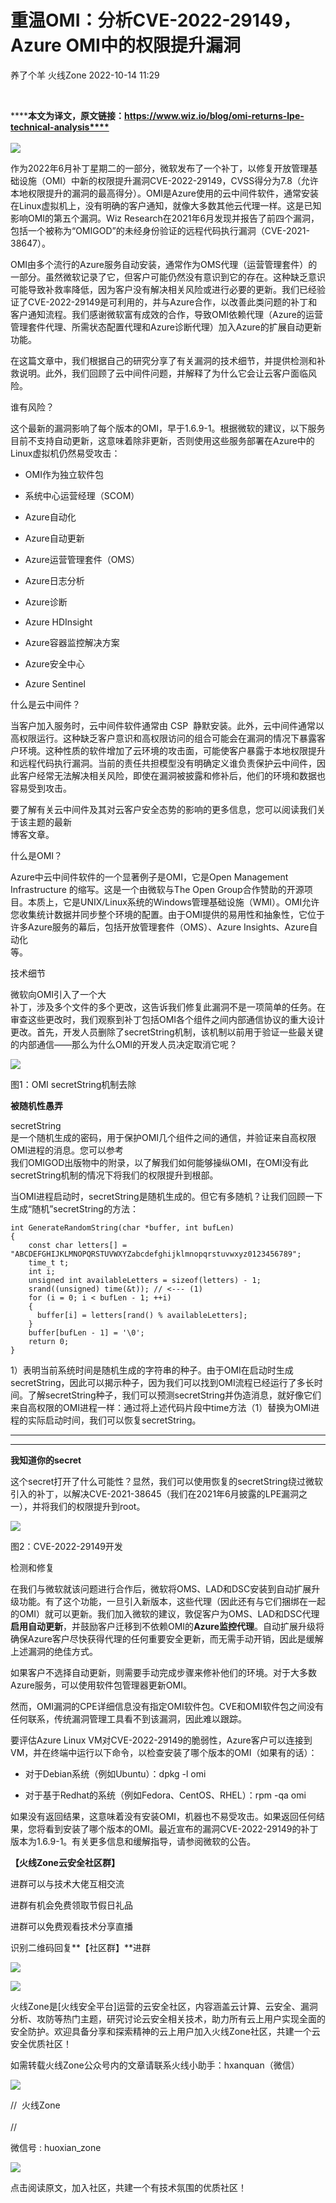 #  重温OMI：分析CVE-2022-29149，Azure OMI中的权限提升漏洞   
养了个羊  火线Zone   2022-10-14 11:29  
  
‍  
  
**‍****本文为译文，原文链接：https://www.wiz.io/blog/omi-returns-lpe-technical-analysis****‍**  
‍  
![](https://mmbiz.qpic.cn/mmbiz_png/0Z0LqMyVGaRhdYtkmKjC4Qy1Y1OFHKSo64Cm0H9FKhicbL9CxNbBWeNTaVDJqHCQQWFgcj4rttrK4ePo2DswNaA/640?wx_fmt=png "")  
  
  
  
作为2022年6月补丁星期二的一部分，微软发布了一个补丁，以修复开放管理基础设施（OMI）中新的权限提升漏洞CVE-2022-29149，CVSS得分为7.8（允许本地权限提升的漏洞的最高得分）。OMI是Azure使用的云中间件软件，通常安装在Linux虚拟机上，没有明确的客户通知，就像大多数其他云代理一样。这是已知影响OMI的第五个漏洞。Wiz Research在2021年6月发现并报告了前四个漏洞，包括一个被称为“OMIGOD”的未经身份验证的远程代码执行漏洞（CVE-2021-38647）。  
  
  
OMI由多个流行的Azure服务自动安装，通常作为OMS代理（运营管理套件）的一部分。虽然微软记录了它，但客户可能仍然没有意识到它的存在。这种缺乏意识可能导致补救率降低，因为客户没有解决相关风险或进行必要的更新。我们已经验证了CVE-2022-29149是可利用的，并与Azure合作，以改善此类问题的补丁和客户通知流程。我们感谢微软富有成效的合作，导致OMI依赖代理（Azure的运营管理套件代理、所需状态配置代理和Azure诊断代理）加入Azure的扩展自动更新功能。  
  
  
在这篇文章中，我们根据自己的研究分享了有关漏洞的技术细节，并提供检测和补救说明。此外，我们回顾了云中间件问题，并解释了为什么它会让云客户面临风险。  
  
  
  
  
谁有风险？  
  
  
  
  
  
  
  
  
  
  
这个最新的漏洞影响了每个版本的OMI，早于1.6.9-1。根据微软的建议，以下服务目前不支持自动更新，这意味着除非更新，否则使用这些服务部署在Azure中的Linux虚拟机仍然易受攻击：  
- OMI作为独立软件包  
  
- 系统中心运营经理（SCOM）  
  
- Azure自动化  
  
- Azure自动更新  
  
- Azure运营管理套件（OMS）  
  
- Azure日志分析  
  
- Azure诊断  
  
- Azure HDInsight  
  
- Azure容器监控解决方案  
  
- Azure安全中心  
  
- Azure Sentinel  
  
什么是云中间件？  
  
  
  
  
  
  
  
  
  
  
当客户加入服务时，云中间件软件通常由 CSP  静默安装。此外，云中间件通常以高权限运行。这种缺乏客户意识和高权限访问的组合可能会在漏洞的情况下暴露客户环境。这种性质的软件增加了云环境的攻击面，可能使客户暴露于本地权限提升和远程代码执行漏洞。当前的责任共担模型没有明确定义谁负责保护云中间件，因此客户经常无法解决相关风险，即使在漏洞被披露和修补后，他们的环境和数据也容易受到攻击。  
  
要了解有关云中间件及其对云客户安全态势的影响的更多信息，您可以阅读我们关于该主题的最新  
博客文章。  
  
  
  
  
什么是OMI？  
  
  
  
  
  
  
  
  
  
  
Azure中云中间件软件的一个显著例子是OMI，它是Open Management Infrastructure 的缩写。这是一个由微软与The Open Group合作赞助的开源项目。本质上，它是UNIX/Linux系统的Windows管理基础设施（WMI）。OMI允许您收集统计数据并同步整个环境的配置。由于OMI提供的易用性和抽象性，它位于许多Azure服务的幕后，包括开放管理套件（OMS）、Azure Insights、Azure自动化  
等。  
  
  
  
  
  
技术细节  
  
  
  
  
  
  
  
  
  
  
微软向OMI引入了一个大  
补丁，涉及多个文件的多个更改，这告诉我们修复此漏洞不是一项简单的任务。在审查这些更改时，我们观察到补丁包括OMI各个组件之间内部通信协议的重大设计更改。首先，开发人员删除了secretString机制，该机制以前用于验证一些最关键的内部通信——那么为什么OMI的开发人员决定取消它呢？  
  
  
![](https://mmbiz.qpic.cn/mmbiz_png/0Z0LqMyVGaRhdYtkmKjC4Qy1Y1OFHKSo1iakLsQgjBSKRiahSYfR11dHjnzkgGeeibrvAIbJYuMaNyesxEM1iaibib6g/640?wx_fmt=png "")  
  
图1：OMI secretString机制去除  
  
  
  
**被随机性愚弄**  
  
secretString  
是一个随机生成的密码，用于保护OMI几个组件之间的通信，并验证来自高权限OMI进程的消息。您可以参考  
我们OMIGOD出版物中的附录，以了解我们如何能够操纵OMI，在OMI没有此secretString机制的情况下将我们的权限提升到根部。  
  
当OMI进程启动时，secretString是随机生成的。但它有多随机？让我们回顾一下  
生成“随机”secretString的方法：  
  
```
int GenerateRandomString(char *buffer, int bufLen)
{
    const char letters[] = "ABCDEFGHIJKLMNOPQRSTUVWXYZabcdefghijklmnopqrstuvwxyz0123456789";
    time_t t;
    int i;
    unsigned int availableLetters = sizeof(letters) - 1;
    srand((unsigned) time(&t)); // <--- (1)
    for (i = 0; i < bufLen - 1; ++i)
    {
      buffer[i] = letters[rand() % availableLetters];
    }
    buffer[bufLen - 1] = '\0';
    return 0;
}
```  
  
1）表明当前系统时间是随机生成的字符串的种子。由于OMI在启动时生成secretString，因此可以揭示种子，因为我们可以找到OMI流程已经运行了多长时间。了解secretString种子，我们可以预测secretString并伪造消息，就好像它们来自高权限的OMI进程一样：通过将上述代码片段中time方法（1）替换为OMI进程的实际启动时间，我们可以恢复secretString。  
****  
****  
**我知道你的secret**  
  
这个secret打开了什么可能性？显然，我们可以使用恢复的secretString绕过微软引入的补丁，以解决CVE-2021-38645（我们在2021年6月披露的LPE漏洞之一），并将我们的权限提升到root。  
  
![](https://mmbiz.qpic.cn/mmbiz_png/0Z0LqMyVGaRhdYtkmKjC4Qy1Y1OFHKSounQzuJzPz8Jr9GGeG6Q8AWVacxpyhGNichbEHsM79hON0XtNRjjazfQ/640?wx_fmt=png "")  
  
图2：CVE-2022-29149开发  
  
  
  
  
  
  
检测和修复  
  
  
  
  
  
  
  
  
  
  
在我们与微软就该问题进行合作后，微软将OMS、LAD和DSC安装到自动扩展升级功能。有了这个功能，一旦引入新版本，这些代理（因此还有与它们捆绑在一起的OMI）就可以更新。我们加入微软的建议，敦促客户为OMS、LAD和DSC代理**启用自动更新**，并鼓励客户迁移到不依赖OMI的**Azure监控代理**。自动扩展升级将确保Azure客户尽快获得代理的任何重要安全更新，而无需手动开销，因此是缓解上述漏洞的绝佳方式。  
  
如果客户不选择自动更新，则需要手动完成步骤来修补他们的环境。对于大多数Azure服务，可以使用软件包管理器更新OMI。  
  
然而，OMI漏洞的CPE详细信息没有指定OMI软件包。CVE和OMI软件包之间没有任何联系，传统漏洞管理工具看不到该漏洞，因此难以跟踪。  
  
要评估Azure Linux VM对CVE-2022-29149的脆弱性，Azure客户可以连接到VM，并在终端中运行以下命令，以检查安装了哪个版本的OMI（如果有的话）：  
- 对于Debian系统（例如Ubuntu）：dpkg -l omi  
  
- 对于基于Redhat的系统（例如Fedora、CentOS、RHEL）：rpm -qa omi  
  
如果没有返回结果，这意味着没有安装OMI，机器也不易受攻击。如果返回任何结果，您将看到安装了哪个版本的OMI。最近宣布的漏洞CVE-2022-29149的补丁版本为1.6.9-1。有关更多信息和缓解指导，请参阅微软的公告。  
  
  
  
  
  
  
  
  
**【火线Zone云安全社区群】**  
  
进群可以与技术大佬互相交流  
  
进群有机会免费领取节假日礼品  
  
进群可以免费观看技术分享直播  
  
识别二维码回复**【社区群】**进群  
  
  
![](https://mmbiz.qpic.cn/mmbiz_jpg/0Z0LqMyVGaTf5R6lHvwO5WVsDRNyynwGQLM4tsY4nTvLyBeGWOtv4GficOaAWl9lhop3l4o7zahn4ib4R5YsW7QQ/640?wx_fmt=jpeg "")  
  
  
  
![](https://mmbiz.qpic.cn/mmbiz_png/0Z0LqMyVGaTf5R6lHvwO5WVsDRNyynwGicdWbB2xBTFib0XzJO1ertfuF3jocicHB88Zxn0cfhATzCLHicKju6EaLw/640?wx_fmt=png "")  
  
火线Zone是[火线安全平台]运营的云安全社区，内容涵盖云计算、云安全、漏洞分析、攻防等热门主题，研究讨论云安全相关技术，助力所有云上用户实现全面的安全防护。欢迎具备分享和探索精神的云上用户加入火线Zone社区，共建一个云安全优质社区！  
  
如需转载火线Zone公众号内的文章请联系火线小助手：hxanquan（微信）  
  
  
![](https://mmbiz.qpic.cn/mmbiz_jpg/0Z0LqMyVGaTf5R6lHvwO5WVsDRNyynwG1OK03VUOHaicOibhdUZUxesnic7VYym0AxpYHDHMVghddk29FTUzjbFAw/640?wx_fmt=jpeg "")  
  
//  火线Zone  
   
//  
  
微信号 : huoxian_zone  
  
  
![](https://mmbiz.qpic.cn/mmbiz_gif/CkzQxaHZX9KdW919vwagVwhCeicQPXuMGibHcf2WqiaFyvfy5p1oIk1C5SOdtTyLlQmOtEia7FMKicknJzGTmYLWb2Q/640?wx_fmt=gif "")  
  
点击阅读原文，加入社区，共建一个有技术氛围的优质社区！  
  
